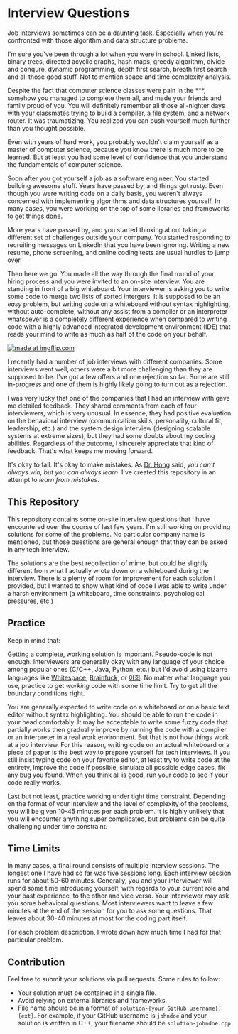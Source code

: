 # Interview Questions

Job interviews sometimes can be a daunting task. Especially when you're
confronted with those algorithm and data structure problems.

I'm sure you've been through a lot when you were in school. Linked lists,
binary trees, directed acyclic graphs, hash maps, greedy algorithm, divide and
conqure, dynamic programming, depth first search, breath first search and all
those good stuff. Not to mention space and time complexity analysis.

Despite the fact that computer science classes were pain in the \*\*\*, somehow
you managed to complete them all, and made your friends and family proud of
you. You will definitely remember all those all-nighter days with your
classmates trying to build a compiler, a file system, and a network router. It
was traumatizing. You realized you can push yourself much further than you
thought possible.

Even with years of hard work, you probably wouldn't claim yourself as a master
of computer science, because you know there is much more to be learned. But at
least you had some level of confidence that you understand the fundamentals of
computer science.

Soon after you got yourself a job as a software engineer. You started building
awesome stuff. Years have passed by, and things got rusty. Even though you were
writing code on a daily basis, you weren't always concerned with implementing
algorithms and data structures yourself. In many cases, you were working on the
top of some libraries and frameworks to get things done.

More years have passed by, and you started thinking about taking a different
set of challenges outside your company. You started responding to recruiting
messages on LinkedIn that you have been ignoring. Writing a new resume, phone
screening, and online coding tests are usual hurdles to jump over.

Then here we go. You made all the way through the final round of your hiring
process and you were invited to an on-site interview. You are standing in front
of a big whiteboard. Your interviewer is asking you to write some code to merge
two lists of sorted intergers. It is supposed to be an *easy* problem, but
writing code on a whiteboard without syntax highlighting, without
auto-complete, without any assist from a compiler or an interpreter whatsoever
is a completely different experience when compared to writing code with a
highly advanced integrated development environment (IDE) that reads your mind
to write as much as half of the code on your behalf.

<a href="https://imgflip.com/i/2cuu5x">
  <img src="https://github.com/suminb/interview-questions/raw/master/joker.jpg" title="made at imgflip.com"/>
</a>

I recently had a number of job interviews with different companies. Some
interviews went well, others were a bit more challenging than they are supposed
to be. I've got a few offers and one rejection so far. Some are still
in-progress and one of them is highly likely going to turn out as a rejection.

I was very lucky that one of the companies that I had an interview with gave me
detailed feedback. They shared comments from each of four interviewers, which
is very unusual. In essence, they had positive evaluation on the behavioral
interview (communication skills, personality, cultural fit, leadership, etc.)
and the system design interview (designing scalable systems at extreme sizes),
but they had some doubts about my coding abilities. Regardless of the outcome,
I sincerely appreciate that kind of feedback. That's what keeps me moving
forward.

It's okay to fail. It's okay to make mistakes. As [Dr.
Hong](http://www.romela.org/dr-dennis-hong/) said, *you can't always win, but
you can always learn*. I've created this repository in an attempt to *learn
from mistakes*.


## This Repository

This repository contains some on-site interview questions that I have
encountered over the course of last few  years. I'm still working on providing
solutions for some of the problems. No particular company name is mentioned,
but those questions are general enough that they can be asked in any tech
interview.

The solutions are the best recollection of mime, but could be slightly
different from what I actually wrote down on a whiteboard during the interview.
There is a plenty of room for improvement for each solution I provided, but I
wanted to show what kind of code I was able to write under a harsh environment
(a whiteboard, time constraints, psychological pressures, etc.)


## Practice

Keep in mind that:

Getting a complete, working solution is important. Pseudo-code is not enough.
Interviewers are generally okay with any language of your choice among popular
ones (C/C++, Java, Python, etc.) but I'd avoid using bizarre languages like
[Whitespace](https://en.wikipedia.org/wiki/Whitespace_(programming_language)),
[Brainfuck](https://en.wikipedia.org/wiki/Brainfuck), or
[아희](https://aheui.github.io/specification.en). No matter what language you
use, practice to get *working* code with some time limit. Try to get all the
boundary conditions right.

You are generally expected to write code on a whiteboard or on a basic text
editor without syntax highlighting. You should be able to run the code in your
head comfortably. It may be acceptable to write some fuzzy code that partially
works then gradually improve by running the code with a compiler or an
interpreter in a real work environment. But that is not how things work at a
job interview. For this reason, writing code on an actual whiteboard or a piece
of paper is the best way to prepare yourself for tech interviews. If you still
insist typing code on your favorite editor, at least try to write code at the
entirety, improve the code if possible, simulate all possible edge cases, fix
any bug you found. When you think all is good, run your code to see if your
code really works.

Last but not least, practice working under tight time constraint. Depending on
the format of your interview and the level of complexity of the problems, you
will be given 10-45 minutes per each problem. It is highly unlikely that you
will encounter anything super complicated, but problems can be quite
challenging under time constraint.


## Time Limits

In many cases, a final round consists of multiple interview sessions. The
longest one I have had so far was five sessions long. Each interview session
runs for about 50-60 minutes. Generally, you and your interviewer will spend
some time introducing yourself, with regards to your current role and your past
experience, to the other and vice versa. Your interviewer may ask you some
behavioral questions. Most interviewers want to leave a few minutes at the end
of the session for you to ask some questions. That leaves about 30-40 minutes
at most for the coding part itself.

For each problem description, I wrote down how much time I had for that
particular problem.


## Contribution

Feel free to submit your solutions via pull requests. Some rules to follow:

- Your solution must be contained in a single file.
- Avoid relying on external libraries and frameworks.
- File name should be in a format of `solution-{your GitHub username}.{ext}`.
  For example, if your GitHub username is `johndoe` and your solution is
  written in C++, your filename should be `solution-johndoe.cpp`
